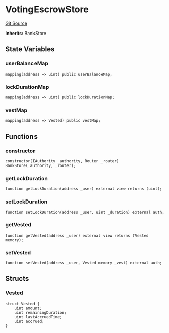 # VotingEscrowStore
[Git Source](https://github.com/GMX-Blueberry-Club/puppet-contracts/blob/474b8277cbb576730f09bb3ba6a3b6396a451789/src/tokenomics/store/VotingEscrowStore.sol)

**Inherits:**
BankStore


## State Variables
### userBalanceMap

```solidity
mapping(address => uint) public userBalanceMap;
```


### lockDurationMap

```solidity
mapping(address => uint) public lockDurationMap;
```


### vestMap

```solidity
mapping(address => Vested) public vestMap;
```


## Functions
### constructor


```solidity
constructor(IAuthority _authority, Router _router) BankStore(_authority, _router);
```

### getLockDuration


```solidity
function getLockDuration(address _user) external view returns (uint);
```

### setLockDuration


```solidity
function setLockDuration(address _user, uint _duration) external auth;
```

### getVested


```solidity
function getVested(address _user) external view returns (Vested memory);
```

### setVested


```solidity
function setVested(address _user, Vested memory _vest) external auth;
```

## Structs
### Vested

```solidity
struct Vested {
    uint amount;
    uint remainingDuration;
    uint lastAccruedTime;
    uint accrued;
}
```


